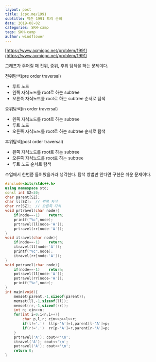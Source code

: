 ```yaml
---
layout: post
title: icpc.me/1991
subtitle: 백준 1991 트리 순회
date: 2019-08-02
categories: SKH-camp
tags: SKH-camp
author: windflower
---
```


[https://www.acmicpc.net/problem/1991](https://www.acmicpc.net/problem/1991)

그래프가 주어질 때 전위, 중위, 후위 탐색을 하는 문제이다.

전위탐색(pre order traversal)
  * 루트 노드
  * 왼쪽 자식노드를 root로 하는 subtree
  * 오른쪽 자식노드를 root로 하는 subtree 순서로 탐색

중위탐색(in order traversal)
* 왼쪽 자식노드를 root로 하는 subtree
* 루트 노드
* 오른쪽 자식노드를 root로 하는 subtree 순서로 탐색

후위탐색(post order traversal)
* 왼쪽 자식노드를 root로 하는 subtree
* 오른쪽 자식노드를 root로 하는 subtree
* 루트 노드 순서로 탐색

수업에서 한번쯤 들어봤을거라 생각한다. 탐색 방법만 안다면 구현은 쉬운 문제이다.


```cpp
#include<bits/stdc++.h>
using namespace std;
const int SZ=30;
char parent[SZ];
char ll[SZ];  // 왼쪽 자식
char rr[SZ];  // 오른쪽 자식
void prtravel(char node){
	if(node==-1)	return;
	printf("%c",node);
	prtravel(ll[node-'A']);
	prtravel(rr[node-'A']);
}
void itravel(char node){
	if(node==-1)	return;
	itravel(ll[node-'A']);
	printf("%c",node);
	itravel(rr[node-'A']);
}
void potravel(char node){
	if(node==-1)	return;
	potravel(ll[node-'A']);
	potravel(rr[node-'A']);
	printf("%c",node);
}
int main(void){
	memset(parent,-1,sizeof(parent));
	memset(ll,-1,sizeof(ll));
	memset(rr,-1,sizeof(rr));
	int n; cin>>n;
	for(int i=0;i<n;i++){
		char p,l,r; cin>>p>>l>>r;
		if(l!='.')	ll[p-'A']=l,parent[l-'A']=p;		
		if(r!='.')	rr[p-'A']=r,parent[r-'A']=p;
	}
	prtravel('A'); cout<<'\n';
	itravel('A'); cout<<'\n';
	potravel('A'); cout<<'\n';
	return 0;
}
```
